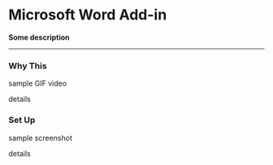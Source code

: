 # Microsoft Word Add-in

**Some description**

---

### Why This

sample GIF video

details

### Set Up

sample screenshot

details
